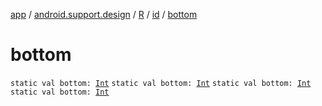 [app](../../../index.md) / [android.support.design](../../index.md) / [R](../index.md) / [id](index.md) / [bottom](.)

# bottom

`static val bottom: `[`Int`](https://kotlinlang.org/api/latest/jvm/stdlib/kotlin/-int/index.html)
`static val bottom: `[`Int`](https://kotlinlang.org/api/latest/jvm/stdlib/kotlin/-int/index.html)
`static val bottom: `[`Int`](https://kotlinlang.org/api/latest/jvm/stdlib/kotlin/-int/index.html)
`static val bottom: `[`Int`](https://kotlinlang.org/api/latest/jvm/stdlib/kotlin/-int/index.html)